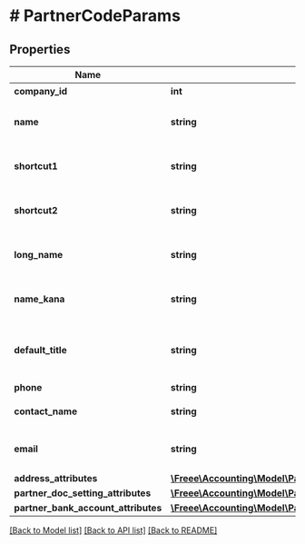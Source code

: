 # # PartnerCodeParams

## Properties

Name | Type | Description | Notes
------------ | ------------- | ------------- | -------------
**company_id** | **int** | 事業所ID | 
**name** | **string** | 取引先名 (30文字以内) | 
**shortcut1** | **string** | ショートカット１ (20文字以内) | [optional] 
**shortcut2** | **string** | ショートカット２ (20文字以内) | [optional] 
**long_name** | **string** | 正式名称（255文字以内） | [optional] 
**name_kana** | **string** | カナ名称（255文字以内） | [optional] 
**default_title** | **string** | 敬称（御中、様、(空白)の3つから選択） | [optional] 
**phone** | **string** | 電話番号 | [optional] 
**contact_name** | **string** | 営業担当者名 | [optional] 
**email** | **string** | 営業担当者 メールアドレス | [optional] 
**address_attributes** | [**\Freee\Accounting\Model\PartnerCreateParamsAddressAttributes**](PartnerCreateParamsAddressAttributes.md) |  | [optional] 
**partner_doc_setting_attributes** | [**\Freee\Accounting\Model\PartnerCreateParamsPartnerDocSettingAttributes**](PartnerCreateParamsPartnerDocSettingAttributes.md) |  | [optional] 
**partner_bank_account_attributes** | [**\Freee\Accounting\Model\PartnerCreateParamsPartnerBankAccountAttributes**](PartnerCreateParamsPartnerBankAccountAttributes.md) |  | [optional] 

[[Back to Model list]](../../README.md#documentation-for-models) [[Back to API list]](../../README.md#documentation-for-api-endpoints) [[Back to README]](../../README.md)


